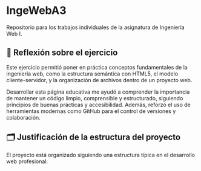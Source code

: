 # IngeWebA3

Repositorio para los trabajos individuales de la asignatura de Ingeniería Web I.

## 📘 Reflexión sobre el ejercicio

Este ejercicio permitió poner en práctica conceptos fundamentales de la ingeniería web, como la estructura semántica con HTML5, el modelo cliente-servidor, y la organización de archivos dentro de un proyecto web. 

Desarrollar esta página educativa me ayudó a comprender la importancia de mantener un código limpio, comprensible y estructurado, siguiendo principios de buenas prácticas y accesibilidad. Además, reforzó el uso de herramientas modernas como GitHub para el control de versiones y colaboración.

## 🗂️ Justificación de la estructura del proyecto

El proyecto está organizado siguiendo una estructura típica en el desarrollo web profesional:


